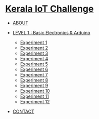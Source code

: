 <!-- docs/_sidebar.md -->
<h1><a href="" >Kerala IoT Challenge</a></h1>

* [ABOUT](about)

* [LEVEL 1 : Basic Electronics & Arduino](level-1/main)
  * [Experiment 1](level-1/exp-01)
  * [Experiment 2](level-1/exp-02)
  * [Experiment 3](level-1/exp-03)
  * [Experiment 4](level-1/exp-04)
  * [Experiment 5](level-1/exp-05)
  * [Experiment 6](level-1/exp-06)
  * [Experiment 7](level-1/exp-07)
  * [Experiment 8](level-1/exp-08)
  * [Experiment 9](level-1/exp-09)
  * [Experiment 10](level-1/exp-10)
  * [Experiment 11](level-1/exp-11)
  * [Experiment 12](level-1/exp-12)

* [CONTACT](contact)
